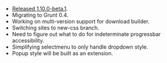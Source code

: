 * [Released 1.10.0-beta.1](http://blog.jqueryui.com/2012/12/jquery-ui-1-10-beta/).
* Migrating to Grunt 0.4.
* Working on multi-version support for download builder.
* Switching sites to new-css branch.
* Need to figure out what to do for indeterminate progressbar accessibility.
* Simplifying selectmenu to only handle dropdown style.
* Popup style will be built as an extension.
